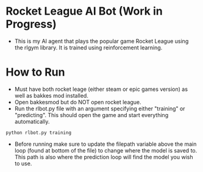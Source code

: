 # Rocket League AI Bot (Work in Progress)
- This is my AI agent that plays the popular game Rocket League using the rlgym library. It is trained using reinforcement learning. 

# How to Run
- Must have both rocket leage (either steam or epic games version) as well as bakkes mod installed.
- Open bakkesmod but do NOT open rocket league.
- Run the rlbot.py file with an argument specifying either "training" or "predicting". This should open the game and start everything automatically.
```{bash}
python rlbot.py training
```
- Before running make sure to update the filepath variable above the main loop (found at bottom of the file) to change where the model is saved to. This path is also where the prediction loop will find the model you wish to use.
